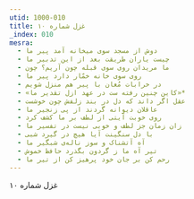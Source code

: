 ```yaml
---
utid: 1000-010
title: غزل شماره ۱۰
_index: 010
mesra:
  - دوش از مسجد سوی میخانه آمد پیر ما
  - چیست یاران طریقت بعد از این تدبیر ما
  - ما مریدان روی سوی قبله چون آریم؟ چون
  - روی سوی خانه خمّار دارد پیر ما
  - در خرابات مُغان با پیر هم منزل شویم
  - «کاین چنین رفته ست در عهد ازل تقدیر ما»*
  - عقل اگر داند که دل در بند زلفش چون خوشست
  - عاقلان دیوانه گردند از پی زنجیر ما
  - روی خوبت آیتی از لطف بر ما کشف کرد
  - زان زمان جز لطف و خوبی نیست در تفسیر ما
  - با دل سنگینت آیا هیچ در گیرد شبی
  - آه آتشناک و سوز ناله‌ی شبگیر ما
  - تیر آه ما ز گردون بگذرد حافظ خموش
  - رحم کن بر جان خود پرهیز کن از تیر ما
---
```

غزل شماره ۱۰
